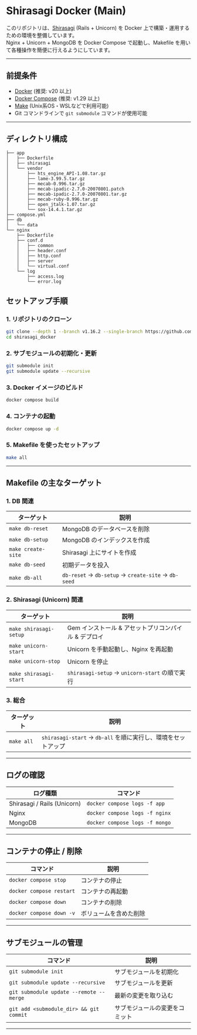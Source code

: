 # Shirasagi Docker (Main)

このリポジトリは、[Shirasagi](https://shirasagi.github.io/) (Rails + Unicorn) を Docker 上で構築・運用するための環境を整備しています。  
Nginx + Unicorn + MongoDB を Docker Compose で起動し、Makefile を用いて各種操作を簡便に行えるようにしています。

---

## 前提条件

- [Docker](https://docs.docker.com/get-docker/) (推奨: v20 以上)
- [Docker Compose](https://docs.docker.com/compose/install/) (推奨: v1.29 以上)
- [Make](https://www.gnu.org/software/make/) (Unix系OS・WSLなどで利用可能)
- Git コマンドラインで `git submodule` コマンドが使用可能

---

## ディレクトリ構成

```
├── app
│   ├── Dockerfile
│   ├── shirasagi
│   └── vendor
│       ├── hts_engine_API-1.08.tar.gz
│       ├── lame-3.99.5.tar.gz
│       ├── mecab-0.996.tar.gz
│       ├── mecab-ipadic-2.7.0-20070801.patch
│       ├── mecab-ipadic-2.7.0-20070801.tar.gz
│       ├── mecab-ruby-0.996.tar.gz
│       ├── open_jtalk-1.07.tar.gz
│       └── sox-14.4.1.tar.gz
├── compose.yml
├── db
│   └── data
└── nginx
    ├── Dockerfile
    ├── conf.d
    │   ├── common
    │   ├── header.conf
    │   ├── http.conf
    │   ├── server
    │   └── virtual.conf
    └── log
        ├── access.log
        └── error.log

```

## セットアップ手順

### 1. リポジトリのクローン

```bash
git clone --depth 1 --branch v1.16.2 --single-branch https://github.com/webtips-nwtm/shirasagi_docker.git
cd shirasagi_docker
```

### 2. サブモジュールの初期化・更新

```bash
git submodule init
git submodule update --recursive
```

### 3. Docker イメージのビルド

```bash
docker compose build
```

### 4. コンテナの起動

```bash
docker compose up -d
```

### 5. Makefile を使ったセットアップ

```bash
make all
```

---

## Makefile の主なターゲット

### 1. DB 関連

| ターゲット         | 説明                                                |
| ------------------ | --------------------------------------------------- |
| `make db-reset`    | MongoDB のデータベースを削除                        |
| `make db-setup`    | MongoDB のインデックスを作成                        |
| `make create-site` | Shirasagi 上にサイトを作成                          |
| `make db-seed`     | 初期データを投入                                    |
| `make db-all`      | `db-reset` → `db-setup` → `create-site` → `db-seed` |

### 2. Shirasagi (Unicorn) 関連

| ターゲット             | 説明                                                 |
| ---------------------- | ---------------------------------------------------- |
| `make shirasagi-setup` | Gem インストール & アセットプリコンパイル & デプロイ |
| `make unicorn-start`   | Unicorn を手動起動し、Nginx を再起動                 |
| `make unicorn-stop`    | Unicorn を停止                                       |
| `make shirasagi-start` | `shirasagi-setup` → `unicorn-start` の順で実行       |

### 3. 総合

| ターゲット | 説明                                                          |
| ---------- | ------------------------------------------------------------- |
| `make all` | `shirasagi-start` → `db-all` を順に実行し、環境をセットアップ |

---

## ログの確認

| ログ種類                    | コマンド                       |
| --------------------------- | ------------------------------ |
| Shirasagi / Rails (Unicorn) | `docker compose logs -f app`   |
| Nginx                       | `docker compose logs -f nginx` |
| MongoDB                     | `docker compose logs -f mongo` |

---

## コンテナの停止 / 削除

| コマンド                 | 説明                   |
| ------------------------ | ---------------------- |
| `docker compose stop`    | コンテナの停止         |
| `docker compose restart` | コンテナの再起動       |
| `docker compose down`    | コンテナの削除         |
| `docker compose down -v` | ボリュームを含めた削除 |

---

## サブモジュールの管理

| コマンド                                | 説明                           |
| --------------------------------------- | ------------------------------ |
| `git submodule init`                    | サブモジュールを初期化         |
| `git submodule update --recursive`      | サブモジュールを更新           |
| `git submodule update --remote --merge` | 最新の変更を取り込む           |
| `git add <submodule_dir> && git commit` | サブモジュールの変更をコミット |

---
